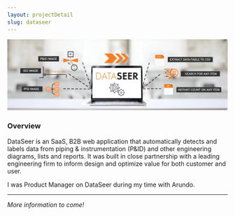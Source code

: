 ```yaml
---
layout: projectDetail
slug: dataseer
---
```


![DataSeer Splash](images/dataseer-splash.webp)

### Overview

DataSeer is an SaaS, B2B web application that automatically detects and labels data from piping & instrumentation (P&ID) and other engineering diagrams, lists and reports. It was built in close partnership with a leading engineering firm to inform design and optimize value for both customer and user.

I was Product Manager on DataSeer during my time with Arundo.

---

_More information to come!_
